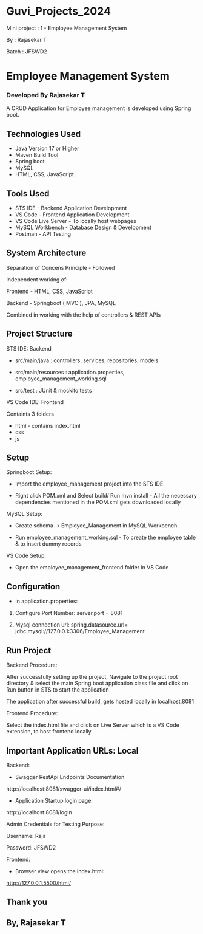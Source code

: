 # Guvi_Projects_2024

Mini project : 1 - Employee Management System


By	: Rajasekar T

Batch 	: JFSWD2



# Employee Management System
### Developed By Rajasekar T

A CRUD Application for Employee management is developed using Spring boot.


## Technologies Used

* Java Version 17 or Higher
* Maven Build Tool
* Spring boot
* MySQL
* HTML, CSS, JavaScript

## Tools Used

* STS IDE - Backend Application Development
* VS Code - Frontend Application Development
* VS Code Live Server - To locally host webpages
* MySQL Workbench - Database Design & Development
* Postman - API Testing


## System Architecture

Separation of Concens Principle - Followed

Independent working of:

Frontend - HTML, CSS, JavaScript

Backend  - Springboot ( MVC ), JPA, MySQL

Combined in working with the help of controllers & REST APIs



## Project Structure

STS IDE: Backend
* src/main/java : 
controllers, services, repositories, models 

* src/main/resources :
application.properties, employee_management_working.sql

* src/test : JUnit & mockito tests


VS Code IDE: Frontend

Containts 3 folders
* html - contains index.html
* css 
* js

## Setup 

Springboot Setup:
* Import the employee_management project into the STS IDE

* Right click POM.xml and Select build/ Run mvn install - All the necessary dependencies mentioned in the POM.xml gets downloaded locally 

MySQL Setup:

* Create schema -> Employee_Management in MySQL Workbench

* Run employee_management_working.sql - To create the employee table & to insert dummy records

VS Code Setup: 

* Open the employee_management_frontend folder in VS Code 

## Configuration 

* In application.properties:

1. Configure Port Number:
server.port = 8081

2. Mysql connection url: 
spring.datasource.url= jdbc:mysql://127.0.0.1:3306/Employee_Management



## Run Project

Backend Procedure:

After successfully setting up the project, Navigate to the project root directory & select the main Spring boot application class file and click on Run button in STS to start the application

The application after successful build, gets hosted locally in localhost:8081


Frontend Procedure:

Select the index.html file and click on Live Server which is a VS Code extension, to host frontend locally


## Important Application URLs: Local

Backend:
* Swagger RestApi Endpoints Documentation 

http://localhost:8081/swagger-ui/index.html#/ 

* Application Startup login page:

http://localhost:8081/login


Admin Credentials for Testing Purpose:

Username: Raja

Password: JFSWD2

Frontend:
* Browser view opens the index.html: 

http://127.0.0.1:5500/html/

## Thank you
## By, Rajasekar T
